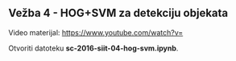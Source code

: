 ## Vežba 4 - HOG+SVM za detekciju objekata


Video materijal: https://www.youtube.com/watch?v=

Otvoriti datoteku **sc-2016-siit-04-hog-svm.ipynb**.
